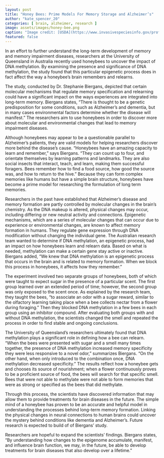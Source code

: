```yaml
---
layout: post
title: "Honey Bees: Prime Models For Memory Storage and Alzheimer’s"
author: "kate_spencer_20"
categories: [ brain, alzheimer, research ]
image: assets/images/honey-bee.png
caption: "Image credit: [USDA](https://www.invasivespeciesinfo.gov/profile/mexican-fruit-fly)"
featured: false
---
```



In an effort to further understand the long-term development of memory and memory impairment diseases, researchers at the University of Queensland in Australia recently used honeybees to uncover the impact of DNA methylation. By examining the presence and significance of DNA methylation, the study found that this particular epigenetic process does in fact affect the way a honeybee’s brain remembers and relearns.

The study, conducted by Dr. Stephanie Biergans, depicted that certain molecular mechanisms that regulate memory specification and relearning could have a significant impact on the ways experiences are integrated into long-term memory. Biergans states, “There is thought to be a genetic predisposition for some conditions, such as Alzheimer’s and dementia, but in many cases environmental factors determine whether the disease will manifest.” The researchers aim to use honeybees in order to discover more about molecular and environmental changes that lead to memory impairment diseases.

Although honeybees may appear to be a questionable parallel to Alzheimer’s patients, they are valid models for helping researchers discover more behind the disease’s cause. “Honeybees have an amazing capacity to learn and remember,” says Biergans. “They can count up to four, and orientate themselves by learning patterns and landmarks. They are also social insects that interact, teach, and learn, making them successful foragers. Bees remember how to find a food source, how good the source was, and how to return to the hive.” Because they can form complex memories like humans but have a simple brain structure, honeybees have become a prime model for researching the formulation of long term memories.

Researchers in the past have established that Alzheimer’s disease and memory formation are partly controlled by molecular changes in the brain’s chemistry. As the DNA makeup is altered, physical changes may occur, including differing or new neutral activity and connections. Epigenetic mechanisms, which are a series of molecular changes that can occur due to experience or environmental changes, are known to affect memory formation in humans. They regulate gene expression through DNA modification without changing the individual gene. The Australian research team wanted to determine if DNA methylation, an epigenetic process, had an impact on how honeybees learn and relearn data. Based on what is needed, methylation can make a certain gene stay active or inactive. Biergans added, “We knew that DNA methylation is an epigenetic process that occurs in the brain and is related to memory formation. When we block this process in honeybees, it affects how they remember.”

The experiment involved two separate groups of honeybees, both of which were taught to expect sugar in the presence of a particular scent. The first group learned over an extended period of time; however, the second group was only exposed to the scent once. As explained by the research team, they taught the bees, “to associate an odor with a sugar reward, similar to the olfactory learning taking place when a bee collects nectar from a flower during foraging.” Then they blocked DNA methylation in a few bees in each group using an inhibitor compound. After evaluating both groups with and without DNA methylation, the scientists changed the smell and repeated the process in order to find stable and ongoing conclusions.

The University of Queensland’s researchers ultimately found that DNA methylation plays a significant role in defining how a bee can relearn. “When the bees were presented with sugar and a smell many times together, the presence of DNA methylation increased memory specificity they were less responsive to a novel odor,” summarizes Biergans. “On the other hand, when only introduced to the combination once, DNA methylation decreased specificity.” The results reflect how a honeybee gets and chooses its source of nourishment; when a flower continuously proves to be a proficient source of food, the bees will search for that specific smell. Bees that were not able to methylate were not able to form memories that were as strong or specified as the bees that did methylate.

Through this process, the scientists have discovered information that may allow them to provide treatments for brain diseases in the future. The simple mind of a honeybee has proven to be an accurate and helpful model in understanding the processes behind long-term memory formation. Linking the physical changes in neural connections to human brains could uncover the mystery behind conditions like dementia and Alzheimer’s. Future research is expected to build of of Biergans’ study.

Researchers are hopeful to expand the scientists’ findings. Biergans states, “By understanding how changes to the epigenome accumulate, manifest, and influence brain function, we may, in the future, be able to develop treatments for brain diseases that also develop over a lifetime.”
